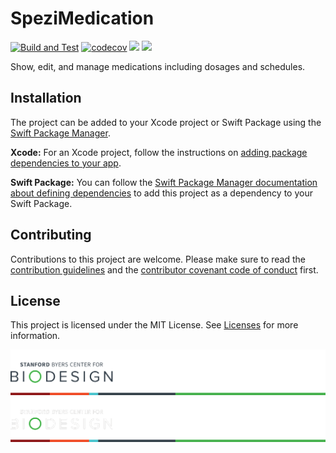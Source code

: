 <!--
                  
This source file is part of the Stanford Spezi open-source project

SPDX-FileCopyrightText: 2022 Stanford University and the project authors (see CONTRIBUTORS.md)

SPDX-License-Identifier: MIT
             
-->

# SpeziMedication

[![Build and Test](https://github.com/StanfordSpezi/SwiftMedication/actions/workflows/build-and-test.yml/badge.svg)](https://github.com/StanfordSpezi/SwiftMedication/actions/workflows/build-and-test.yml)
[![codecov](https://codecov.io/gh/StanfordSpezi/SpeziMedication/graph/badge.svg?token=aBD6XR6PDp)](https://codecov.io/gh/StanfordSpezi/SpeziMedication)
[![](https://img.shields.io/endpoint?url=https%3A%2F%2Fswiftpackageindex.com%2Fapi%2Fpackages%2FStanfordSpezi%2FSpeziMedication%2Fbadge%3Ftype%3Dswift-versions)](https://swiftpackageindex.com/StanfordSpezi/SwiftMedication)
[![](https://img.shields.io/endpoint?url=https%3A%2F%2Fswiftpackageindex.com%2Fapi%2Fpackages%2FStanfordSpezi%2FSpeziMedication%2Fbadge%3Ftype%3Dplatforms)](https://swiftpackageindex.com/StanfordSpezi/SwiftMedication)

Show, edit, and manage medications including dosages and schedules.


## Installation

The project can be added to your Xcode project or Swift Package using the [Swift Package Manager](https://github.com/apple/swift-package-manager).

**Xcode:** For an Xcode project, follow the instructions on [adding package dependencies to your app](https://developer.apple.com/documentation/xcode/adding-package-dependencies-to-your-app).

**Swift Package:** You can follow the [Swift Package Manager documentation about defining dependencies](https://github.com/apple/swift-package-manager/blob/main/Documentation/Usage.md#defining-dependencies) to add this project as a dependency to your Swift Package.


## Contributing

Contributions to this project are welcome. Please make sure to read the [contribution guidelines](https://github.com/StanfordSpezi/.github/blob/main/CONTRIBUTING.md) and the [contributor covenant code of conduct](https://github.com/StanfordSpezi/.github/blob/main/CODE_OF_CONDUCT.md) first.


## License

This project is licensed under the MIT License. See [Licenses](https://github.com/StanfordSpezi/Spezi/tree/main/LICENSES) for more information.

![Spezi Footer](https://raw.githubusercontent.com/StanfordSpezi/.github/main/assets/Footer.png#gh-light-mode-only)
![Spezi Footer](https://raw.githubusercontent.com/StanfordSpezi/.github/main/assets/Footer~dark.png#gh-dark-mode-only)